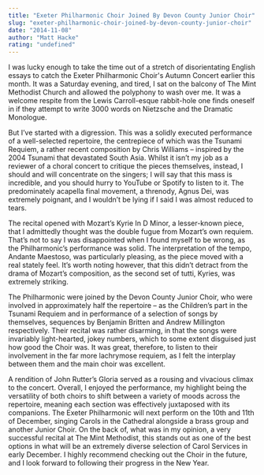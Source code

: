 ```yaml
---
title: "Exeter Philharmonic Choir Joined By Devon County Junior Choir"
slug: "exeter-philharmonic-choir-joined-by-devon-county-junior-choir"
date: "2014-11-08"
author: "Matt Hacke"
rating: "undefined"
---
```


I was lucky enough to take the time out of a stretch of disorientating English essays to catch the Exeter Philharmonic Choir's Autumn Concert earlier this month. It was a Saturday evening, and tired, I sat on the balcony of The Mint Methodist Church and allowed the polyphony to wash over me. It was a welcome respite from the Lewis Carroll-esque rabbit-hole one finds oneself in if they attempt to write 3000 words on Nietzsche and the Dramatic Monologue.

But I’ve started with a digression. This was a solidly executed performance of a well-selected repertoire, the centrepiece of which was the Tsunami Requiem, a rather recent composition by Chris Williams – inspired by the 2004 Tsunami that devastated South Asia. Whilst it isn’t my job as a reviewer of a choral concert to critique the pieces themselves, instead, I should and will concentrate on the singers; I will say that this mass is incredible, and you should hurry to YouTube or Spotify to listen to it. The predominately acapella final movement, a threnody, Agnus Dei, was extremely poignant, and I wouldn’t be lying if I said I was almost reduced to tears.

The recital opened with Mozart’s Kyrie In D Minor, a lesser-known piece, that I admittedly thought was the double fugue from Mozart’s own requiem. That’s not to say I was disappointed when I found myself to be wrong, as the Philharmonic’s performance was solid. The interpretation of the tempo, Andante Maestoso, was particularly pleasing, as the piece moved with a real stately feel. It’s worth noting however, that this didn’t detract from the drama of Mozart’s composition, as the second set of tutti, Kyries, was extremely striking.

The Philharmonic were joined by the Devon County Junior Choir, who were involved in approximately half the repertoire – as the Children’s part in the Tsunami Requiem and in performance of a selection of songs by themselves, sequences by Benjamin Britten and Andrew Millington respectively. Their recital was rather disarming, in that the songs were invariably light-hearted, jokey numbers, which to some extent disguised just how good the Choir was. It was great, therefore, to listen to their involvement in the far more lachrymose requiem, as I felt the interplay between them and the main choir was excellent.

A rendition of John Rutter’s Gloria served as a rousing and vivacious climax to the concert. Overall, I enjoyed the performance, my highlight being the versatility of both choirs to shift between a variety of moods across the repertoire, meaning each section was effectively juxtaposed with its companions. The Exeter Philharmonic will next perform on the 10th and 11th of December, singing Carols in the Cathedral alongside a brass group and another Junior Choir. On the back of, what was in my opinion, a very successful recital at The Mint Methodist, this stands out as one of the best options in what will be an extremely diverse selection of Carol Services in early December. I highly recommend checking out the Choir in the future, and I look forward to following their progress in the New Year.
